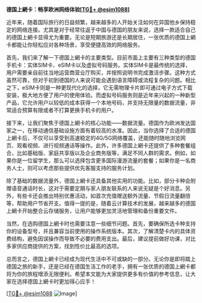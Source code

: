 **德国上網卡：畅享欧洲网络体验[[TG💪+ @esim1088](https://t.me/s/esim1088)]**

近年来，随着国际旅行的日益频繁，越来越多的人开始关注如何在异国他乡保持稳定的网络连接。尤其是对于经常往返于中国与德国的朋友来说，选择一款适合自己的德国上網卡显得尤为重要。无论是短期旅游还是长期居住，一张优质的德国上網卡都能让你轻松应对各种场景，享受便捷高效的网络服务。

首先，我们来了解一下德国上網卡的主要类型。目前市面上主要有三种类型的德国手机卡：实体SIM卡、eSIM卡以及虚拟号码服务。实体SIM卡是最传统的选择，用户需要亲自前往当地运营商营业厅购买，并按照说明书完成激活步骤。这种方式虽然可靠，但对于初到德国的人来说可能会遇到语言障碍或流程复杂的问题。相比之下，eSIM卡则是一种更现代化的选择，它无需物理卡片即可通过电子方式下载安装，极大地方便了用户的使用体验。而虚拟号码服务则是近年来兴起的一种新型产品，它允许用户以较低的成本获得一个本地号码，并支持无限量的数据流量，非常适合预算有限或者不打算更换手机卡的用户。

接下来，让我们聚焦于德国上網卡的核心功能——数据流量。德国作为欧洲发达国家之一，在移动通信基础设施方面有着较高的水准。因此，当你选择了合适的德国上網卡后，不仅可以享受到高速稳定的4G/5G网络覆盖，还能随时随地浏览网页、观看视频、进行视频通话等操作。此外，许多德国上網卡还提供了多种套餐组合，比如基础版、家庭共享版以及企业商务版等，满足不同人群的需求。例如，如果你是一位留学生，那么可以选择包含更多国际漫游流量的套餐；如果你是一名商务人士，则可以考虑那些提供优先客服支持的服务计划。

除了基础的数据流量外，德国上網卡还具备其他实用的功能。比如，部分卡种会附赠语音通话时长，这对于需要定期与家人朋友联系的人来说无疑是个好消息。另外，有些卡还会推出特别优惠活动，如首次充值赠送额外流量、节假日流量翻倍等，帮助用户节省开支。值得一提的是，随着云计算技术的发展，越来越多的德国上網卡开始整合云存储服务，让用户能够更加灵活地管理和备份重要文件。

当然，在选购德国上網卡时也需要注意一些细节问题。首先，要确保所选卡种支持你的设备型号，并且兼容当前使用的操作系统版本。其次，了解清楚卡内的具体资费结构，避免因误操作而导致不必要的费用支出。最后，建议提前做好功课，对比多家供应商提供的方案，找到性价比最高的选项。

总而言之，德国上網卡已经成为现代生活中不可或缺的一部分。无论你是即将踏上德国之旅的新手，还是已经在德国生活工作的老手，拥有一张优质的德国上網卡都将为你的旅程增添无限便利。希望本文能为大家提供更多有价值的参考信息，让大家在选择德国上網卡时更加得心应手！

[[TG💪+ @esim1088](https://t.me/s/esim1088) ![Image](https://i.postimg.cc/4NQfJmqS/Snipaste-2025-05-13-00-14-12.png)]